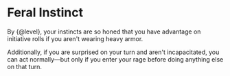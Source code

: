 # Feral Instinct
By {@level}, your instincts are so honed that you have advantage on initiative rolls if you aren't wearing heavy armor.

Additionally, if you are surprised on your turn and aren't incapacitated, you can act normally&mdash;but only if you enter your rage before doing anything else on that turn.
